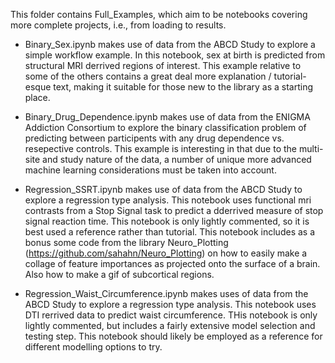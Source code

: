 This folder contains Full_Examples, which aim to be notebooks covering more complete projects, i.e., from loading to results.


- Binary_Sex.ipynb makes use of data from the ABCD Study to explore a simple workflow example. In this notebook, sex at birth is predicted from structural MRI derrived regions of interest. This example relative to some of the others contains a great deal more explanation / tutorial-esque text, making it suitable for those new to the library as a starting place.

- Binary_Drug_Dependence.ipynb makes use of data from the ENIGMA Addiction Consortium to explore the binary classification problem of predicting between participents with any drug dependence vs. resepective controls. This example is interesting in that due to the multi-site and study nature of the data, a number of unique more advanced machine learning considerations must be taken into account. 

- Regression_SSRT.ipynb makes use of data from the ABCD Study to explore a regression type analysis. This notebook uses functional mri contrasts from a Stop Signal task to predict a dderrived measure of stop signal reaction time. This notebook is only lightly commented, so it is best used a reference rather than tutorial. This notebook includes as a bonus some code from the library Neuro_Plotting (https://github.com/sahahn/Neuro_Plotting) on how to easily make a collage of feature importances as projected onto the surface of a brain. Also how to make a gif of subcortical regions.

- Regression_Waist_Circumference.ipynb makes uses of data from the ABCD Study to explore a regression type analysis. This notebook uses DTI rerrived data to predict waist circumference. THis notebook is only lightly commented, but includes a fairly extensive model selection and testing step. This notebook should likely be employed as a reference for different modelling options to try.